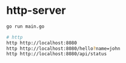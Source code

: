 # http-server

```sh
go run main.go

# http
http http://localhost:8080
http http://localhost:8080/hello?name=john
http http://localhost:8080/api/status
```
